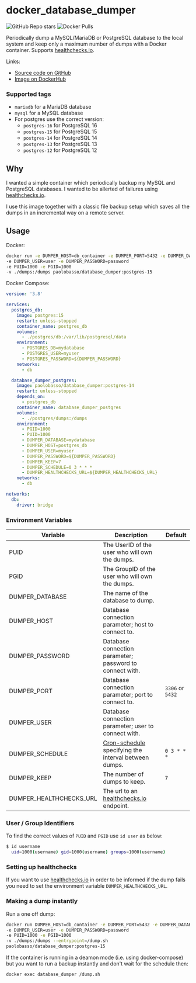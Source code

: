 # docker_database_dumper
![GitHub Repo stars](https://img.shields.io/github/stars/paolobasso99/docker_database_dumper?label=GITHUB%20STARS&style=for-the-badge)
![Docker Pulls](https://img.shields.io/docker/pulls/paolobasso/database_dumper?style=for-the-badge)

Periodically dump a MySQL/MariaDB or PostgreSQL database to the local system and keep only a maximum number of dumps with a Docker container. Supports [healthchecks.io](https://healthchecks.io/). 

Links:
- [Source code on GitHub](https://github.com/paolobasso99/docker_database_dumper)
- [Image on DockerHub](https://hub.docker.com/r/paolobasso/database_dumper/)

### Supported tags
- `mariadb` for a MariaDB database
- `mysql` for a MySQL database
- For postgres use the correct version:
  - `postgres-16` for PostgreSQL 16
  - `postgres-15` for PostgreSQL 15
  - `postgres-14` for PostgreSQL 14
  - `postgres-13` for PostgreSQL 13
  - `postgres-12` for PostgreSQL 12

## Why
I wanted a simple container which periodically backup my MySQL and PostgreSQL databases. I wanted to be allerted of failures using [healthchecks.io](https://healthchecks.io/).

I use this image together with a classic file backup setup which saves all the dumps in an incremental way on a remote server.

## Usage
Docker:
```sh
docker run -e DUMPER_HOST=db_container -e DUMPER_PORT=5432 -e DUMPER_DATABASE=db_name
-e DUMPER_USER=user -e DUMPER_PASSWORD=password 
-e PUID=1000 -e PGID=1000 
-v ./dumps:/dumps paolobasso/database_dumper:postgres-15
```

Docker Compose:
```yaml
version: '3.8'

services:
  postgres_db:
    image: postgres:15
    restart: unless-stopped
    container_name: postgres_db
    volumes:
      - ./postgres/db:/var/lib/postgresql/data
    environment:
      - POSTGRES_DB=mydatabase
      - POSTGRES_USER=myuser
      - POSTGRES_PASSWORD=${DUMPER_PASSWORD}
    networks:
      - db

  database_dumper_postgres:
    image: paolobasso/database_dumper:postgres-14
    restart: unless-stopped
    depends_on:
      - postgres_db
    container_name: database_dumper_postgres
    volumes:
      - ./postgres/dumps:/dumps
    environment:
      - PGID=1000
      - PUID=1000
      - DUMPER_DATABASE=mydatabase
      - DUMPER_HOST=postgres_db
      - DUMPER_USER=myuser
      - DUMPER_PASSWORD=${DUMPER_PASSWORD}
      - DUMPER_KEEP=7
      - DUMPER_SCHEDULE=0 3 * * *
      - DUMPER_HEALTHCHECKS_URL=${DUMPER_HEALTHCHECKS_URL}
    networks:
      - db

networks:
  db:
    driver: bridge
```

### Environment Variables
| Variable                | Description                                                                                | Default          |
| ----------------------- | ------------------------------------------------------------------------------------------ | ---------------- |
| PUID                    | The UserID of the user who will own the dumps.                                             |                  |
| PGID                    | The GroupID of the user who will own the dumps.                                            |                  |
| DUMPER_DATABASE         | The name of the database to dump.                                                          |                  |
| DUMPER_HOST             | Database connection parameter; host to connect to.                                         |                  |
| DUMPER_PASSWORD         | Database connection parameter; password to connect with.                                   |                  |
| DUMPER_PORT             | Database connection parameter; port to connect to.                                         | `3306` or `5432` |
| DUMPER_USER             | Database connection parameter; user to connect with.                                       |                  |
| DUMPER_SCHEDULE         | [Cron-schedule](https://en.wikipedia.org/wiki/Cron) specifying the interval between dumps. | `0 3 * * *`      |
| DUMPER_KEEP             | The number of dumps to keep.                                                               | `7`              |
| DUMPER_HEALTHCHECKS_URL | The url to an [healthchecks.io](https://healthchecks.io/) endpoint.                        |                  |

### User / Group Identifiers
To find the correct values of `PUID` and `PGID` use `id user` as below:
```bash
$ id username
  uid=1000(username) gid=1000(username) groups=1000(username)
```

### Setting up healthchecks
If you want to use [healthchecks.io](https://healthchecks.io/) in order to be informed if the dump fails you need to set the environment variable `DUMPER_HEALTHCHECKS_URL`.

### Making a dump instantly
Run a one off dump:
```sh
docker run DUMPER_HOST=db_container -e DUMPER_PORT=5432 -e DUMPER_DATABASE=db_name
-e DUMPER_USER=user -e DUMPER_PASSWORD=password 
-e PUID=1000 -e PGID=1000 
-v ./dumps:/dumps --entrypoint=/dump.sh
paolobasso/database_dumper:postgres-15
```

If the container is running in a deamon mode (i.e. using docker-compose) but you want to run a backup instantly and don't wait for the schedule then:
```sh
docker exec database_dumper /dump.sh
```

